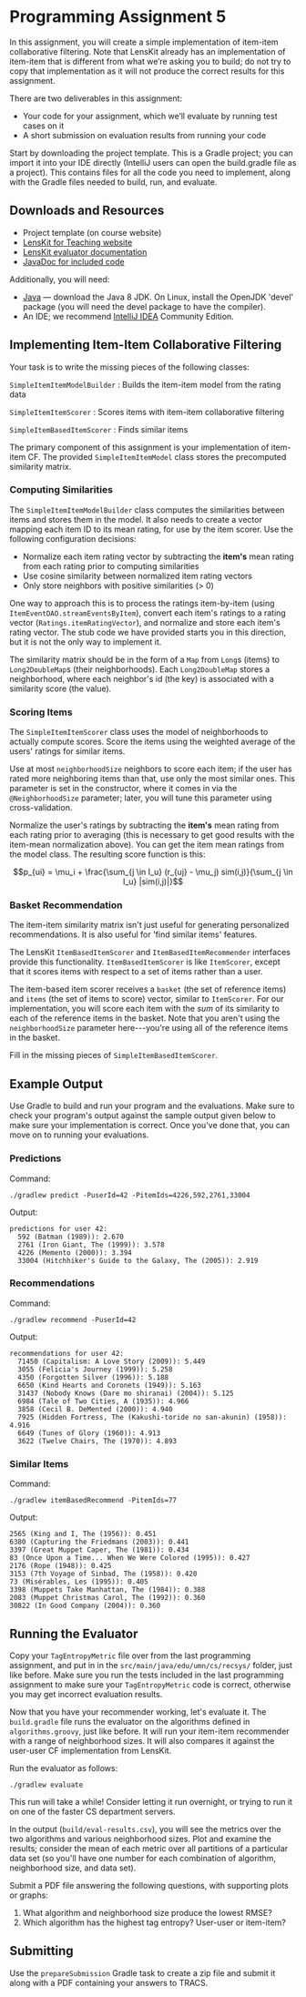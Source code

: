 # Programming Assignment 5

In this assignment, you will create a simple implementation of item-item collaborative filtering.  Note that LensKit already has an implementation of item-item that is different from what we’re asking you to build; do not try to copy that implementation as it will not produce the correct results for this assignment.

There are two deliverables in this assignment:

- Your code for your assignment, which we’ll evaluate by running test cases on it
- A short submission on evaluation results from running your code

Start by downloading the project template. This is a Gradle project; you can import it into your IDE directly (IntelliJ users can open the build.gradle file as a project). This contains files for all the code you need to implement, along with the Gradle files needed to build, run, and evaluate.

## Downloads and Resources

- Project template (on course website)
- [LensKit for Teaching website](http://mooc.lenskit.org)
- [LensKit evaluator documentation](http://mooc.lenskit.org/documentation/evaluator/)
- [JavaDoc for included code](http://mooc.lenskit.org/assignments/a5/javadoc/)

Additionally, you will need:

- [Java](http://java.oracle.com) — download the Java 8 JDK.  On Linux, install the OpenJDK 'devel' package (you will need the devel package to have the compiler).
- An IDE; we recommend [IntelliJ IDEA](http://jetbrains.com/idea/) Community Edition.

## Implementing Item-Item Collaborative Filtering

Your task is to write the missing pieces of the following classes:

`SimpleItemItemModelBuilder`
:   Builds the item-item model from the rating data

`SimpleItemItemScorer`
:   Scores items with item-item collaborative filtering

`SimpleItemBasedItemScorer`
:   Finds similar items

The primary component of this assignment is your implementation of item-item CF.  The provided
`SimpleItemItemModel` class stores the precomputed similarity matrix.

### Computing Similarities

The `SimpleItemItemModelBuilder` class computes the similarities between items and stores them
in the model.  It also needs to create a vector mapping each item ID to its mean rating, for use
by the item scorer.  Use the following configuration decisions:

-   Normalize each item rating vector by subtracting the **item's** mean rating from each rating prior to computing similarities
-   Use cosine similarity between normalized item rating vectors
-   Only store neighbors with positive similarities (> 0)

One way to approach this is to process the ratings item-by-item (using
`ItemEventDAO.streamEventsByItem`), convert each item's ratings to a rating vector
(`Ratings.itemRatingVector`), and normalize and store each item's
rating vector.  The stub code we have provided starts you in this
direction, but it is not the only way to implement it.

The similarity matrix should be in the form of a `Map` from `Long`s (items) to `Long2DoubleMap`s (their neighborhoods).  Each `Long2DoubleMap` stores a neighborhood, where each neighbor's id (the key) is associated with a similarity score (the value).

### Scoring Items

The `SimpleItemItemScorer` class uses the model of neighborhoods to actually compute scores.
Score the items using the weighted average of the users' ratings for similar items.

Use at most `neighborhoodSize` neighbors to score each item; if the user has rated more neighboring items than that, use only the most similar ones.  This parameter is set in the constructor, where it comes in via the `@NeighborhoodSize` parameter; later, you will tune this parameter using cross-validation.

Normalize the user's ratings by subtracting the **item's** mean rating from each rating prior to
averaging (this is necessary to get good results with the item-mean normalization above).  You can
get the item mean ratings from the model class.  The resulting score function is this:

$$p_{ui} = \mu_i + \frac{\sum_{j \in I_u} (r_{uj} - \mu_j) sim(i,j)}{\sum_{j \in I_u} |sim(i,j)|}$$

### Basket Recommendation

The item-item similarity matrix isn't just useful for generating personalized recommendations.
It is also useful for 'find similar items' features.

The LensKit `ItemBasedItemScorer` and `ItemBasedItemRecommender` interfaces provide this functionality. `ItemBasedItemScorer` is like `ItemScorer`, except that it scores items with respect to a set of items rather than a user.

The item-based item scorer receives a `basket` (the set of reference items) and `items` (the set of items to score) vector, similar to `ItemScorer`.  For our implementation, you will score each item with the *sum* of its similarity to each of the reference items in the basket. Note that you aren't using the `neighborhoodSize` parameter here---you're using all of the reference items in the basket.

Fill in the missing pieces of `SimpleItemBasedItemScorer`.

## Example Output

Use Gradle to build and run your program and the evaluations. Make sure to check your program's output against the sample output given below to make sure your implementation is correct. Once you've done that, you can move on to running your evaluations.

### Predictions

Command:

    ./gradlew predict -PuserId=42 -PitemIds=4226,592,2761,33004

Output:

    predictions for user 42:
      592 (Batman (1989)): 2.670
      2761 (Iron Giant, The (1999)): 3.578
      4226 (Memento (2000)): 3.394
      33004 (Hitchhiker's Guide to the Galaxy, The (2005)): 2.919

### Recommendations

Command:

    ./gradlew recommend -PuserId=42

Output:

    recommendations for user 42:
      71450 (Capitalism: A Love Story (2009)): 5.449
      3055 (Felicia's Journey (1999)): 5.258
      4350 (Forgotten Silver (1996)): 5.188
      6650 (Kind Hearts and Coronets (1949)): 5.163
      31437 (Nobody Knows (Dare mo shiranai) (2004)): 5.125
      6984 (Tale of Two Cities, A (1935)): 4.966
      3858 (Cecil B. DeMented (2000)): 4.940
      7925 (Hidden Fortress, The (Kakushi-toride no san-akunin) (1958)): 4.916
      6649 (Tunes of Glory (1960)): 4.913
      3622 (Twelve Chairs, The (1970)): 4.893

### Similar Items

Command:

    ./gradlew itemBasedRecommend -PitemIds=77

Output:

    2565 (King and I, The (1956)): 0.451
    6380 (Capturing the Friedmans (2003)): 0.441
    3397 (Great Muppet Caper, The (1981)): 0.434
    83 (Once Upon a Time... When We Were Colored (1995)): 0.427
    2176 (Rope (1948)): 0.425
    3153 (7th Voyage of Sinbad, The (1958)): 0.420
    73 (Misérables, Les (1995)): 0.405
    3398 (Muppets Take Manhattan, The (1984)): 0.388
    2083 (Muppet Christmas Carol, The (1992)): 0.360
    30822 (In Good Company (2004)): 0.360

## Running the Evaluator

Copy your `TagEntropyMetric` file over from the last programming assignment, and put in in the `src/main/java/edu/umn/cs/recsys/` folder, just like before.  Make sure you run the tests included in the last programming assignment to make sure your `TagEntropyMetric` code is correct, otherwise you may get incorrect evaluation results.

Now that you have your recommender working, let's evaluate it.  The `build.gradle` file runs the evaluator on the algorithms defined in `algorithms.groovy`, just like before.  It will run your item-item recommender with a range of neighborhood
sizes.  It will also compares it against the user-user CF implementation from LensKit.

Run the evaluator as follows:

    ./gradlew evaluate

This run will take a while! Consider letting it run overnight, or trying to run it on one of the faster CS department servers.

In the output (`build/eval-results.csv`), you will see the metrics over the two
algorithms and various neighborhood sizes. Plot and examine the results; consider the mean of each metric over all partitions of a particular data set (so you'll have one number for each combination of algorithm, neighborhood size, and data set).

Submit a PDF file answering the following questions, with supporting plots or graphs:

1.  What algorithm and neighborhood size produce the lowest RMSE?
2.  Which algorithm has the highest tag entropy? User-user or item-item?

## Submitting

Use the `prepareSubmission` Gradle task to create a zip file and submit it along with a PDF containing your answers to TRACS.

